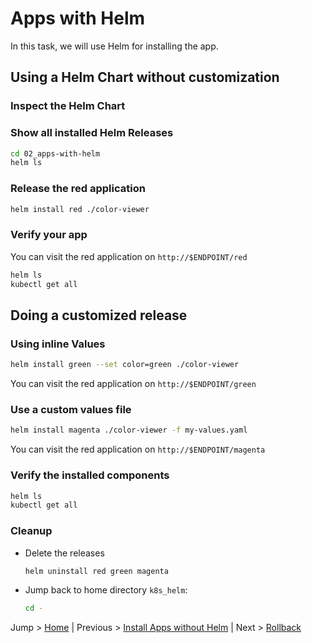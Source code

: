 # Apps with Helm

In this task, we will use Helm for installing the app.

## Using a Helm Chart without customization

### Inspect the Helm Chart

### Show all installed Helm Releases

```bash
cd 02_apps-with-helm
helm ls
```

### Release the red application

```bash
helm install red ./color-viewer
```

### Verify your app

You can visit the red application on `http://$ENDPOINT/red`

```bash
helm ls
kubectl get all
```

## Doing a customized release

### Using inline Values

```bash
helm install green --set color=green ./color-viewer
```

You can visit the red application on `http://$ENDPOINT/green`


### Use a custom values file

```bash
helm install magenta ./color-viewer -f my-values.yaml 
```

You can visit the red application on `http://$ENDPOINT/magenta`

### Verify the installed components

```bash
helm ls
kubectl get all
```

### Cleanup
* Delete the releases
  ```bash
  helm uninstall red green magenta
  ```
* Jump back to home directory `k8s_helm`:
  ```bash
  cd -
  ```
  
Jump > [Home](../README.md) | Previous > [Install Apps without Helm](../01_apps-without-helm/README.md) | Next > [Rollback](../03_rollback/README.md)